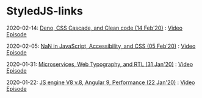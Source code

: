 # StyledJS-links

2020-02-14: [Deno, CSS Cascade, and Clean code (14 Feb'20)](https://github.com/e1r0nd/StyledJS-links/blob/master/2020-02-14.md) : [Video Episode](https://www.youtube.com/watch?v=CAFv8ERes0Y)

2020-02-05: [NaN in JavaScript, Accessibility, and CSS (05 Feb'20)](https://github.com/e1r0nd/StyledJS-links/blob/master/2020-02-05.md) : [Video Episode](https://www.youtube.com/watch?v=lVzhwAWM56E)

2020-01-31: [Microservices, Web Typography, and RTL (31 Jan'20)](https://github.com/e1r0nd/StyledJS-links/blob/master/2020-01-31.md) : [Video Episode](https://www.youtube.com/watch?v=bCbLTC1Su4I)

2020-01-22: [JS engine V8 v.8,  Angular 9, Performance (22 Jan'20)](https://github.com/e1r0nd/StyledJS-links/blob/master/2020-01-22.md) : [Video Episode](https://www.youtube.com/watch?v=u-roKJRTG38)
